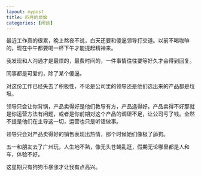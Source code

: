 ```yaml
---
layout: mypost
title: 四月的烦恼
categories: [闲谈]
---
```



最近工作真的很累，晚上熬夜不说，白天还要和傻逼领导打交道。以前不喝咖啡的，现在中午都要喝一杯下午才能提起精神来。

我发现和人沟通才是最烦的，最费时间的，一件事情往往要等好久才会得到回复。

同事都是可爱的，除了某个傻逼。

对这份工作已经失去了积极性，不论是公司里的领导还是他们选出来的产品都是垃圾。

领导只会让你背锅，产品卖得好是他们教导有方，产品选得好。产品卖得不好那就是你运营方法有问题，或者是你前期对这个产品的调研不足，让公司亏了钱。全然不提是他们在主导这一切，运营也只是听话做事。

领导只会对产品卖得好的销售表现出热情，那个时候她们像极了舔狗。

五一和朋友去了广州玩，人生地不熟，像无头苍蝇乱逛，假期无论哪里都是人和车，体验不好。

这星期只有狗狗币暴涨才让我有点高兴。

